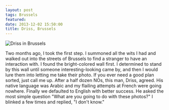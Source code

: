 ```yaml
---
layout: post
tags: Brussels
featured: 
date: 2013-12-02 15:50:00
title: Driss, Brussels
---
```

![Driss in Brussels](http://personandplace.s3.amazonaws.com/2013-11-10-brussels-driss.png)

Two months ago, I took the first step. I summoned all the wits I had and walked out into the streets of Brussels to find a stranger to have an interaction with. I found the bright-colored wall first. I determined to stand by this wall until someone interesting-looking came by, and then I would lure them into letting me take their photo. If you ever need a good plan sorted, just call me up. After a half dozen NOs, this man, Driss, agreed. His native language was Arabic and my flailing attempts at French were going nowhere. Finally we defaulted to English with better success. He asked the most simple question "What are you going to do with these photos?" I blinked a few times and replied, "I don't know."
